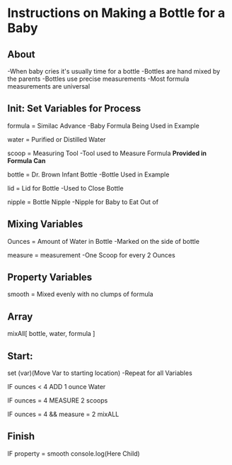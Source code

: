 # Instructions on Making a Bottle for a Baby

## About

-When baby cries it's usually time for a bottle
-Bottles are hand mixed by the parents
-Bottles use precise measurements
-Most formula measurements are universal

## Init: Set Variables for Process

formula = Similac Advance
-Baby Formula Being Used in Example

water = Purified or Distilled Water

scoop = Measuring Tool
-Tool used to Measure Formula **Provided in Formula Can**

bottle = Dr. Brown Infant Bottle
-Bottle Used in Example

lid = Lid for Bottle
-Used to Close Bottle

nipple = Bottle Nipple
-Nipple for Baby to Eat Out of

## Mixing Variables

Ounces = Amount of Water in Bottle
-Marked on the side of bottle

measure = measurement
-One Scoop for every 2 Ounces

## Property Variables

smooth = Mixed evenly with no clumps of formula

## Array

mixAll[
    bottle, water, formula
]

## Start:

set (var)(Move Var to starting location)
-Repeat for all Variables 

IF ounces < 4
    ADD 1 ounce Water

IF ounces = 4
    MEASURE 2 scoops

IF ounces = 4 && measure = 2
    mixALL

## Finish

IF property = smooth
    console.log(Here Child)